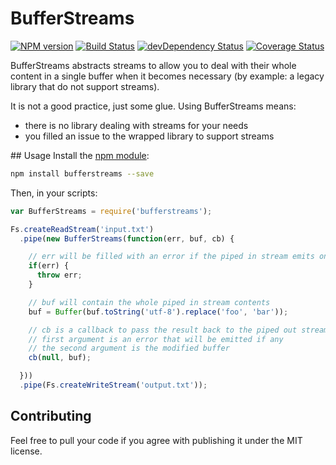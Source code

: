 # BufferStreams

[![NPM version](https://badge.fury.io/js/bufferstreams.png)](https://npmjs.org/package/bufferstreams) [![Build Status](https://travis-ci.org/nfroidure/BufferStreams.png?branch=master)](https://travis-ci.org/nfroidure/BufferStreams) [![devDependency Status](https://david-dm.org/nfroidure/bufferstreams/dev-status.png)](https://david-dm.org/nfroidure/bufferstreams#info=devDependencies) [![Coverage Status](https://coveralls.io/repos/nfroidure/BufferStreams/badge.png?branch=master)](https://coveralls.io/r/nfroidure/BufferStreams?branch=master)

BufferStreams abstracts streams to allow you to deal with their whole content in
 a single buffer when it becomes necessary (by example: a legacy library that
 do not support streams).

It is not a good practice, just some glue. Using BufferStreams means:
* there is no library dealing with streams for your needs
* you filled an issue to the wrapped library to support streams

## Usage
Install the [npm module](https://npmjs.org/package/bufferstreams):
```sh
npm install bufferstreams --save
```
Then, in your scripts:
```js
var BufferStreams = require('bufferstreams');

Fs.createReadStream('input.txt')
  .pipe(new BufferStreams(function(err, buf, cb) {

    // err will be filled with an error if the piped in stream emits one.
    if(err) {
      throw err;
    }

    // buf will contain the whole piped in stream contents
    buf = Buffer(buf.toString('utf-8').replace('foo', 'bar'));

    // cb is a callback to pass the result back to the piped out stream
    // first argument is an error that will be emitted if any
    // the second argument is the modified buffer
    cb(null, buf);

  }))
  .pipe(Fs.createWriteStream('output.txt'));
```

## Contributing
Feel free to pull your code if you agree with publishing it under the MIT license.

